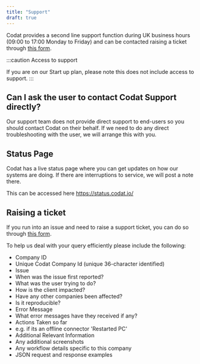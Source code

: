 ```yaml
---
title: "Support"
draft: true
---
```


Codat provides a second line support function during UK business hours (09:00 to 17:00 Monday to Friday) and can be contacted raising a ticket through [this form](https://codat.zendesk.com/hc/en-gb/requests/new).

:::caution Access to support

If you are on our Start up plan, please note this does not include access to support.
:::

## Can I ask the user to contact Codat Support directly?

Our support team does not provide direct support to end-users so you should contact Codat on their behalf. If we need to do any direct troubleshooting with the user, we will arrange this with you.

## Status Page

Codat has a live status page where you can get updates on how our systems are doing. If there are interruptions to service, we will post a note there.

This can be accessed here https://status.codat.io/

## Raising a ticket

If you run into an issue and need to raise a support ticket, you can do so through [this form](https://codat.zendesk.com/hc/en-gb/requests/new).

To help us deal with your query efficiently please include the following:

- Company ID
- Unique Codat Company Id (unique 36-character identified)
- Issue
- When was the issue first reported?
- What was the user trying to do?
- How is the client impacted?
- Have any other companies been affected?
- Is it reproducible?
- Error Message
- What error messages have they received if any?
- Actions Taken so far
- e.g. if its an offline connector 'Restarted PC'
- Additional Relevant Information
- Any additional screenshots
- Any workflow details specific to this company
- JSON request and response examples